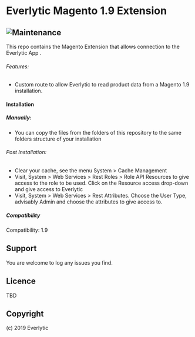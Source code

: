 Everlytic Magento 1.9 Extension
=====================
![Maintenance](https://img.shields.io/maintenance/yes/2019)
----------
This repo contains the Magento Extension that allows connection to the Everlytic App .

###### Features:
- Custom route to allow Everlytic to read product data from a Magento 1.9 installation.

#### Installation

##### Manually:
- You can copy the files from the folders of this repository to the same folders structure of your installation

###### Post Installation:
- Clear your cache, see the menu System > Cache Management
- Visit, System > Web Services > Rest Roles > Role API Resources to give access to the role to be used. Click on the Resource access drop-down and give access to Everlytic 
- Visit, System > Web Services > Rest Attributes. Choose the User Type, advisably Admin and choose the attributes to give access to. 

##### Compatibility
 Compatibility: 1.9 

Support
-------
You are welcome to log any issues you find.

Licence
-------
TBD

Copyright
---------
(c) 2019 Everlytic